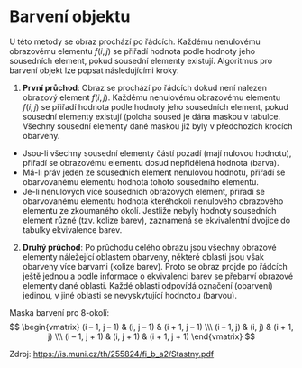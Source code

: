 # Barvení objektu 
U této metody se obraz prochází po řádcích. Každému nenulovému obrazovému elementu $f(i, j)$ se přiřadí hodnota podle hodnoty jeho sousedních element, pokud sousední elementy existují. Algoritmus pro barvení objekt lze popsat následujícími kroky: 

1. **První průchod**: 
Obraz se prochází po řádcích dokud není nalezen obrazový element $f(i, j)$. Každému nenulovému obrazovému elementu $f(i, j)$ se přiřadí hodnota podle hodnoty jeho sousedních element, pokud sousední elementy existují (poloha soused je dána maskou v tabulce. Všechny sousední elementy dané maskou již byly v předchozích krocích obarveny. 
- Jsou-li všechny sousední elementy částí pozadí (mají nulovou hodnotu), přiřadí se obrazovému elementu dosud nepřidělená hodnota (barva). 
- Má-li práv jeden ze sousedních element nenulovou hodnotu, přiřadí se obarvovanému elementu hodnota tohoto sousedního elementu. 
- Je-li nenulových více sousedních obrazových element, přiřadí se obarvovanému elementu hodnota kteréhokoli nenulového obrazového elementu ze zkoumaného okolí. Jestliže nebyly hodnoty sousedních element různé (tzv. kolize barev), zaznamená se ekvivalentní dvojice do tabulky ekvivalence barev. 

2. **Druhý průchod**: 
Po průchodu celého obrazu jsou všechny obrazové elementy náležející oblastem obarveny, některé oblasti jsou však obarveny více barvami (kolize barev). Proto se obraz projde po řádcích ještě jednou a podle informace o ekvivalenci barev se přebarví obrazové elementy dané oblasti. Každé oblasti odpovídá označení (obarvení) jedinou, v jiné oblasti se nevyskytující hodnotou (barvou). 

Maska barvení pro 8-okolí:
$$
\begin{vmatrix}
(i – 1, j – 1) & (i, j – 1) & (i + 1, j – 1) \\\
(i – 1, j) & (i, j) & (i + 1, j)  \\\
(i – 1, j + 1) & (i, j + 1) & (i + 1, j + 1)
\end{vmatrix} 
$$

Zdroj:
https://is.muni.cz/th/255824/fi_b_a2/Stastny.pdf